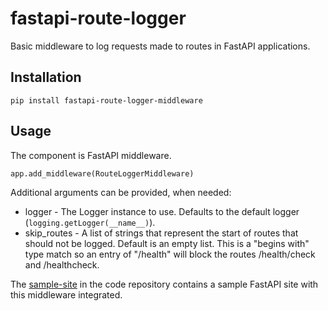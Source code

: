 # fastapi-route-logger
Basic middleware to log requests made to routes in FastAPI applications.

## Installation
```
pip install fastapi-route-logger-middleware
```
## Usage
The component is FastAPI middleware. 
```pythonstub
app.add_middleware(RouteLoggerMiddleware)
```

Additional arguments can be provided, when needed:
* logger - The Logger instance to use. Defaults to the default logger (`logging.getLogger(__name__)`). 
* skip_routes - A list of strings that represent the start of routes that should not be logged. Default is an empty 
list. This is a "begins with" type match so an entry of "/health" will block the routes /health/check and /healthcheck.

The [sample-site](https://github.com/jeffsiver/fastapi-route-logger/tree/master/sample-site) in the code repository
contains a sample FastAPI site with this middleware integrated.
